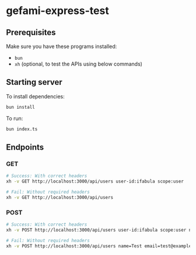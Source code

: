 # gefami-express-test

## Prerequisites

Make sure you have these programs installed:

- `bun`
- `xh` (optional, to test the APIs using below commands)

## Starting server

To install dependencies:

```bash
bun install
```

To run:

```bash
bun index.ts
```

## Endpoints

### GET

```bash
# Success: With correct headers
xh -v GET http://localhost:3000/api/users user-id:ifabula scope:user

# Fail: Without required headers
xh -v GET http://localhost:3000/api/users
```

### POST

```bash
# Success: With correct headers
xh -v POST http://localhost:3000/api/users user-id:ifabula scope:user name=Test email=test@example.com

# Fail: Without required headers
xh -v POST http://localhost:3000/api/users name=Test email=test@example.com
```
